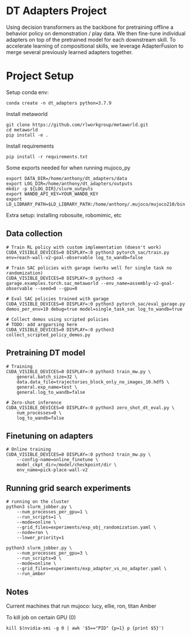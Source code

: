 # DT Adapters Project

Using decision transformers as the backbone for pretraining offline a behavior policy on demonstration / play data. We then fine-tune individual adapters on top of the pretrained model for each downstream skill. To accelerate learning of compositional skills, we leverage AdapterFusion to merge several previously learned adapters together. 

# Project Setup

Setup conda env:

```
conda create -n dt_adapters python=3.7.9
```

Install metaworld 

```
git clone https://github.com/rlworkgroup/metaworld.git
cd metaworld 
pip install -e .
```

Install requirements
```
pip install -r requirements.txt
```

Some exports needed for when running mujoco_py
```
export DATA_DIR=/home/anthony/dt_adapters/data
export LOG_DIR=/home/anthony/dt_adapters/outputs
mkdir -p ${LOG_DIR}/slurm_outputs
export WANDB_API_KEY=YOUR_WANDB_KEY
export LD_LIBRARY_PATH=$LD_LIBRARY_PATH:/home/anthony/.mujoco/mujoco210/bin
``` 

Extra setup: installing robosuite, robomimic, etc

## Data collection
```
# Train RL policy with custom implementation (doesn't work)
CUDA_VISIBLE_DEVICES=0 DISPLAY=:0 python3 pytorch_sac/train.py env=reach-wall-v2-goal-observable log_to_wandb=false

# Train SAC policies with garage (works well for single task no randomization)
CUDA_VISIBLE_DEVICES=0 DISPLAY=:0 python3 -m garage.examples.torch.sac_metaworld --env_name=assembly-v2-goal-observable --seed=0 --gpu=0

# Eval SAC policies trained with garage
CUDA_VISIBLE_DEVICES=0 DISPLAY=:0 python3 pytorch_sac/eval_garage.py demos_per_env=10 debug=true model=single_task_sac log_to_wandb=true

# Collect demos using scripted policies
# TODO: add argparsing here
CUDA_VISIBLE_DEVICES=0 DISPLAY=:0 python3 collect_scripted_policy_demos.py
```

## Pretraining DT model 
```
# Training
CUDA_VISIBLE_DEVICES=0 DISPLAY=:0 python3 train_mw.py \
    general.batch_size=32 \
    data.data_file=trajectories_block_only_no_images_10.hdf5 \
    general.exp_name=test \
    general.log_to_wandb=false

# Zero-shot inference
CUDA_VISIBLE_DEVICES=0 DISPLAY=:0 python3 zero_shot_dt_eval.py \
    num_processes=0 \
    log_to_wandb=false
```

## Finetuning on adapters
```
# Online training 
CUDA_VISIBLE_DEVICES=0 DISPLAY=:0 python3 train_mw.py \
    --config-name=online_finetune \
    model_ckpt_dir=/model/checkpoint/dir \
    env_name=pick-place-wall-v2
```

## Running grid search experiments
```
# running on the cluster
python3 slurm_jobber.py \
    --num_processes_per_gpu=1 \
    --run_scripts=1 \
    --mode=online \
    --grid_files=experiments/exp_obj_randomization.yaml \
    --node=ron \
    --lower_priority=1

python3 slurm_jobber.py \
    --num_processes_per_gpu=3 \
    --run_scripts=0 \
    --mode=online \
    --grid_files=experiments/exp_adapter_vs_no_adapter.yaml \
    --run_amber
```

## Notes
Current machines that run mujoco: lucy, ellie, ron, titan
Amber

To kill job on certain GPU (0)
```
kill $(nvidia-smi -g 0 | awk '$5=="PID" {p=1} p {print $5}')
```